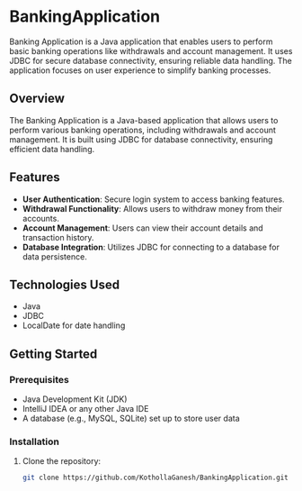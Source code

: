 # BankingApplication
Banking Application is a Java application that enables users to perform basic banking operations like withdrawals and account management. It uses JDBC for secure database connectivity, ensuring reliable data handling. The application focuses on user experience to simplify banking processes.

## Overview
The Banking Application is a Java-based application that allows users to perform various banking operations, including withdrawals and account management. It is built using JDBC for database connectivity, ensuring efficient data handling.

## Features
- **User Authentication**: Secure login system to access banking features.
- **Withdrawal Functionality**: Allows users to withdraw money from their accounts.
- **Account Management**: Users can view their account details and transaction history.
- **Database Integration**: Utilizes JDBC for connecting to a database for data persistence.

## Technologies Used
- Java
- JDBC
- LocalDate for date handling

## Getting Started

### Prerequisites
- Java Development Kit (JDK)
- IntelliJ IDEA or any other Java IDE
- A database (e.g., MySQL, SQLite) set up to store user data

### Installation
1. Clone the repository:
   ```bash
   git clone https://github.com/KothollaGanesh/BankingApplication.git
